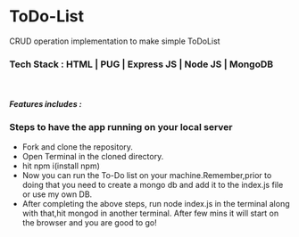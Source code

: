 # ToDo-List
CRUD operation implementation to make simple ToDoList
<h3> Tech Stack : HTML | PUG | Express JS | Node JS | MongoDB </h3></br>
<h5>Features includes : </h5>



<h3>Steps to have the app running on your local server</h3>
<ul>
<li>Fork and clone the repository.</li>
<li>Open Terminal in the cloned directory.</li>
 <li>hit npm i(install npm)</li>
<li>Now you can run the To-Do list on your machine.Remember,prior to doing that you need to create a mongo db and add it to the index.js file or use my own DB.</li>
<li>After completing the above steps, run node index.js in the terminal along with that,hit mongod in another terminal. After few mins it will start on the browser and you are good to go!</li>
 </ul> 
